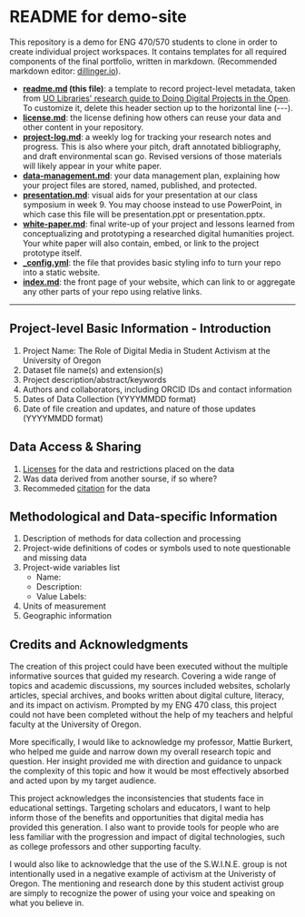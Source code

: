 # README for demo-site

This repository is a demo for ENG 470/570 students to clone in order to create individual project workspaces. It contains templates for all required components of the final portfolio, written in markdown. (Recommended markdown editor: [dillinger.io](https://dillinger.io/)). 

- **[readme.md](readme.md) (this file)**: a template to record project-level metadata, taken from [UO Libraries' research guide to Doing Digital Projects in the Open](https://researchguides.uoregon.edu/doingdigitalprojectsintheopen/workshop2). To customize it, delete this header section up to the horizontal line (---).
- **[license.md](license.md)**: the license defining how others can reuse your data and other content in your repository.
- **[project-log.md](project-log.md)**: a weekly log for tracking your research notes and progress. This is also where your pitch, draft annotated bibliography, and draft environmental scan go. Revised versions of those materials will likely appear in your white paper.
- **[data-management.md](data-management-plan.md)**: your data management plan, explaining how your project files are stored, named, published, and protected. 
- **[presentation.md](presentation.md)**: visual aids for your presentation at our class symposium in week 9. You may choose instead to use PowerPoint, in which case this file will be presentation.ppt or presentation.pptx.
- **[white-paper.md](white-paper.md)**: final write-up of your project and lessons learned from conceptualizing and prototyping a researched digital humanities project. Your white paper will also contain, embed, or link to the project prototype itself.
- **[_config.yml](_config.yml)**: the file that provides basic styling info to turn your repo into a static website. 
- **[index.md](index.md)**: the front page of your website, which can link to or aggregate any other parts of your repo using relative links.  

---

## Project-level Basic Information - Introduction 

1. Project Name: The Role of Digital Media in Student Activism at the University of Oregon
3. Dataset file name(s) and extension(s)
4. Project description/abstract/keywords
5. Authors and collaborators, including ORCID IDs and contact information
6. Dates of Data Collection (YYYYMMDD format)
7. Date of file creation and updates, and nature of those updates (YYYYMMDD format)

## Data Access & Sharing
1. [Licenses](https://choosealicense.com/) for the data and restrictions placed on the data
3. Was data derived from another sourse, if so where?
4. Recommeded [citation](https://guides.lib.umich.edu/c.php?g=439304&p=2993299) for the data

## Methodological and Data-specific Information
1. Description of methods for data collection and processing
2. Project-wide definitions of codes or symbols used to note questionable and missing data 
3. Project-wide variables list
    - Name:
    - Description:
    - Value Labels:
4. Units of measurement
6. Geographic information

## Credits and Acknowledgments

The creation of this project could have been executed without the multiple informative sources that guided my research. Covering a wide range of topics and academic discussions, my sources included websites, scholarly articles, special archives, and books written about digital culture, literacy, and its impact on activism. Prompted by my ENG 470 class, this project could not have been completed without the help of my teachers and helpful faculty at the University of Oregon. 

More specifically, I would like to acknowledge my professor, Mattie Burkert, who helped me guide and narrow down my overall research topic and question. Her insight provided me with direction and guidance to unpack the complexity of this topic and how it would be most effectively absorbed and acted upon by my target audience.

This project acknowledges the inconsistencies that students face in educational settings. Targeting scholars and educators, I want to help inform those of the benefits and opportunities that digital media has provided this generation. I also want to provide tools for people who are less familiar with the progression and impact of digital technologies, such as college professors and other supporting faculty. 

I would also like to acknowledge that the use of the S.W.I.N.E. group is not intentionally used in a negative example of activism at the Univeristy of Oregon. The mentioning and research done by this student activist group are simply to recognize the power of using your voice and speaking on what you believe in. 
